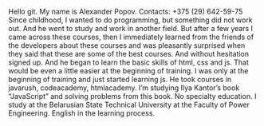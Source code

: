 Hello git.
My name is Alexander Popov.
Contacts: +375 (29) 642-59-75
Since childhood, I wanted to do programming, but something did not work out. And he went to study and work in another field. But after a few years I came across these courses, then I immediately learned from the friends of the developers about these courses and was pleasantly surprised when they said that these are some of the best courses. And without hesitation signed up. And he began to learn the basic skills of html, css and js. That would be even a little easier at the beginning of training.
I was only at the beginning of training and just started learning js.
He took courses in javarush, codeacademy, htmlacademy. I’m studying Ilya Kantor’s book “JavaScript” and solving problems from this book.
No specialty education. I study at the Belarusian State Technical University at the Faculty of Power Engineering.
English in the learning process.